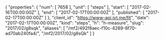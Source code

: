 {
  "properties": {
    "num": [
      7658
    ],
    "unit": [
      "steps"
    ],
    "start": [
      "2017-02-16T00:00:00Z"
    ],
    "end": [
      "2017-02-17T00:00:00Z"
    ],
    "published": [
      "2017-02-17T00:00:00Z"
    ]
  },
  "client_id": "https://www-api.jvt.me/fit",
  "date": "2017-02-17T00:00:00Z",
  "kind": "steps",
  "h": "h-measure",
  "slug": "2017/02/g8sqk",
  "aliases": [
    "/mf2/492f8aec-f10c-4289-8f70-ad70ab240fa4/",
    "/mf2/2017/02/g8sQk"
  ]
}
